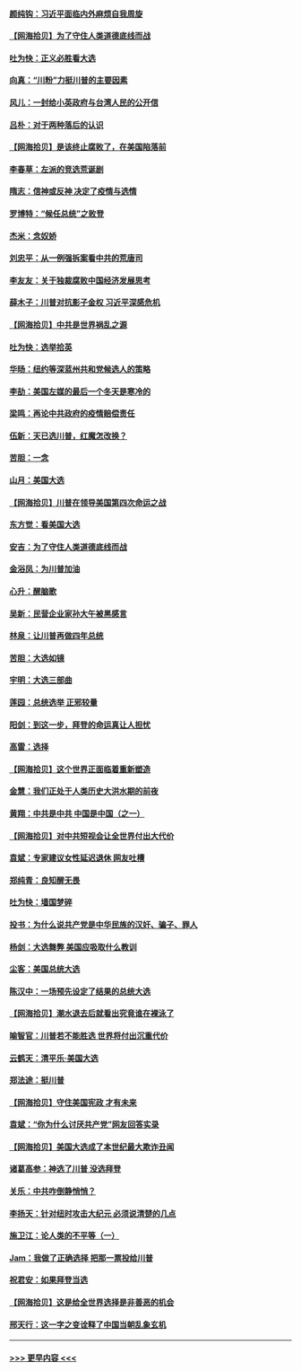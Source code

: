 #### [颜纯钩：习近平面临内外麻烦自我周旋](../pages/nsc993/n12563356.md?t=11201851) 
#### [【网海拾贝】为了守住人类道德底线而战](../pages/nsc993/n12562542.md?t=11201851) 
#### [吐为快：正义必胜看大选](../pages/nsc993/n12561967.md?t=11201851) 
#### [向真：“川粉”力挺川普的主要因素](../pages/nsc993/n12560774.md?t=11201851) 
#### [风儿：一封给小英政府与台湾人民的公开信](../pages/nsc993/n12560581.md?t=11201851) 
#### [吕朴：对于两种落后的认识](../pages/nsc993/n12560492.md?t=11201851) 
#### [【网海拾贝】是该终止腐败了，在美国陷落前](../pages/nsc993/n12559936.md?t=11201851) 
#### [李春草：左派的竞选荒诞剧](../pages/nsc993/n12558380.md?t=11201851) 
#### [隋志：信神或反神 决定了疫情与选情](../pages/nsc993/n12558255.md?t=11201851) 
#### [罗博特：“候任总统”之败登](../pages/nsc993/n12558189.md?t=11201851) 
#### [杰米：念奴娇](../pages/nsc993/n12558174.md?t=11201851) 
#### [刘忠平：从一例强拆案看中共的荒唐司](../pages/nsc993/n12558036.md?t=11201851) 
#### [李友友：关于独裁腐败中国经济发展思考](../pages/nsc993/n12558004.md?t=11201851) 
#### [薛木子：川普对抗影子金权 习近平深感危机](../pages/nsc993/n12557342.md?t=11201851) 
#### [【网海拾贝】中共是世界祸乱之源](../pages/nsc993/n12555353.md?t=11201851) 
#### [吐为快：选举拾英](../pages/nsc993/n12555041.md?t=11201851) 
#### [华旸：纽约等深蓝州共和党候选人的策略](../pages/nsc993/n12554309.md?t=11201851) 
#### [李劼：美国左媒的最后一个冬天是寒冷的](../pages/nsc993/n12552947.md?t=11201851) 
#### [梁鸣：再论中共政府的疫情赔偿责任](../pages/nsc993/n12553012.md?t=11201851) 
#### [伍新：天已选川普，红魔怎改换？](../pages/nsc993/n12552970.md?t=11201851) 
#### [苦胆：一念](../pages/nsc993/n12552957.md?t=11201851) 
#### [山月：美国大选](../pages/nsc993/n12552446.md?t=11201851) 
#### [【网海拾贝】川普在领导美国第四次命运之战](../pages/nsc993/n12551973.md?t=11201851) 
#### [东方觉：看美国大选](../pages/nsc993/n12551647.md?t=11201851) 
#### [安吉：为了守住人类道德底线而战](../pages/nsc993/n12551111.md?t=11201851) 
#### [金浴凤：为川普加油](../pages/nsc993/n12551085.md?t=11201851) 
#### [心升：醒脑歌](../pages/nsc993/n12550984.md?t=11201851) 
#### [吴新：民营企业家孙大午被黑感言](../pages/nsc993/n12550656.md?t=11201851) 
#### [林泉：让川普再做四年总统](../pages/nsc993/n12550640.md?t=11201851) 
#### [苦胆：大选如镜](../pages/nsc993/n12550630.md?t=11201851) 
#### [宇明：大选三部曲](../pages/nsc993/n12550603.md?t=11201851) 
#### [莲园：总统选举 正邪较量](../pages/nsc993/n12550594.md?t=11201851) 
#### [阳剑：到这一步，拜登的命运真让人担忧](../pages/nsc993/n12549093.md?t=11201851) 
#### [高雷：选择](../pages/nsc993/n12549087.md?t=11201851) 
#### [【网海拾贝】这个世界正面临着重新塑造](../pages/nsc993/n12548326.md?t=11201851) 
#### [金慧：我们正处于人类历史大洪水期的前夜](../pages/nsc993/n12547914.md?t=11201851) 
#### [黄翔：中共是中共 中国是中国（之一）](../pages/nsc993/n12547576.md?t=11201851) 
#### [【网海拾贝】对中共短视会让全世界付出大代价](../pages/nsc993/n12546043.md?t=11201851) 
#### [袁斌：专家建议女性延迟退休 网友吐槽](../pages/nsc993/n12545424.md?t=11201851) 
#### [郑纯青：良知醒无畏](../pages/nsc993/n12545394.md?t=11201851) 
#### [吐为快：墙国梦碎](../pages/nsc993/n12545309.md?t=11201851) 
#### [投书：为什么说共产党是中华民族的汉奸、骗子、罪人](../pages/nsc993/n12545089.md?t=11201851) 
#### [杨剑：大选舞弊 美国应吸取什么教训](../pages/nsc993/n12543937.md?t=11201851) 
#### [尘客：美国总统大选](../pages/nsc993/n12543828.md?t=11201851) 
#### [陈汉中：一场预先设定了结果的总统大选](../pages/nsc993/n12543564.md?t=11201851) 
#### [【网海拾贝】潮水退去后就看出究竟谁在裸泳了](../pages/nsc993/n12543321.md?t=11201851) 
#### [喻智官：川普若不能胜选 世界将付出沉重代价](../pages/nsc993/n12541352.md?t=11201851) 
#### [云鹤天：清平乐‧美国大选](../pages/nsc993/n12540916.md?t=11201851) 
#### [郑法途：挺川普](../pages/nsc993/n12540898.md?t=11201851) 
#### [【网海拾贝】守住美国宪政 才有未来](../pages/nsc993/n12540423.md?t=11201851) 
#### [袁斌：“你为什么讨厌共产党”网友回答实录](../pages/nsc993/n12540208.md?t=11201851) 
#### [【网海拾贝】美国大选成了本世纪最大欺诈丑闻](../pages/nsc993/n12538029.md?t=11201851) 
#### [诸葛高参：神选了川普 没选拜登](../pages/nsc993/n12537664.md?t=11201851) 
#### [关乐：中共咋倒静悄悄？](../pages/nsc993/n12537615.md?t=11201851) 
#### [李扬天：针对纽时攻击大纪元 必须说清楚的几点](../pages/nsc993/n12536001.md?t=11201851) 
#### [施卫江：论人类的不平等（一）](../pages/nsc993/n12535700.md?t=11201851) 
#### [Jam：我做了正确选择 把那一票投给川普](../pages/nsc993/n12535743.md?t=11201851) 
#### [祝君安：如果拜登当选](../pages/nsc993/n12535726.md?t=11201851) 
#### [【网海拾贝】这是给全世界选择是非善恶的机会](../pages/nsc993/n12535061.md?t=11201851) 
#### [邢天行：这一字之变诠释了中国当朝乱象玄机](../pages/nsc993/n12533446.md?t=11201851) 

----
#### [ >>> 更早内容 <<< ](../indexes/nsc993-earlier.md)
